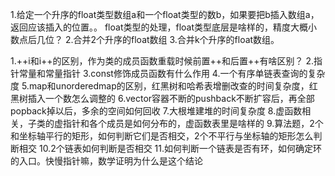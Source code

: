 
1.给定一个升序的float类型数组a和一个float类型的数b，如果要把b插入数组a，返回应该插入的位置。。
float类型的处理，float类型底层是啥样的，精度大概小数点后几位？
2.合并2个升序的float数组
3.合并k个升序的float数组。

1.++i和i++的区别，作为类的成员函数重载时候前置++和后置++有啥区别？
2.指针常量和常量指针
3.const修饰成员函数有什么作用
4.一个有序单链表查询的复杂度
5.map和unorderedmap的区别，红黑树和哈希表增删改查的时间复杂度，红黑树插入一个数怎么调整的
6.vector容器不断的pushback不断扩容后，再全部popback掉以后，多余的空间如何回收
7.大根堆建堆的时间复杂度
8.虚函数相关，子类的虚指针和各个成员是如何分布的，虚函数表里是啥样的
9.算法题，2个和坐标轴平行的矩形，如何判断它们是否相交，2个不平行与坐标轴的矩形怎么判断相交
10.2个链表如何判断是否相交
11.如何判断一个链表是否有环，如何确定环的入口。快慢指针嘛，数学证明为什么是这个结论
